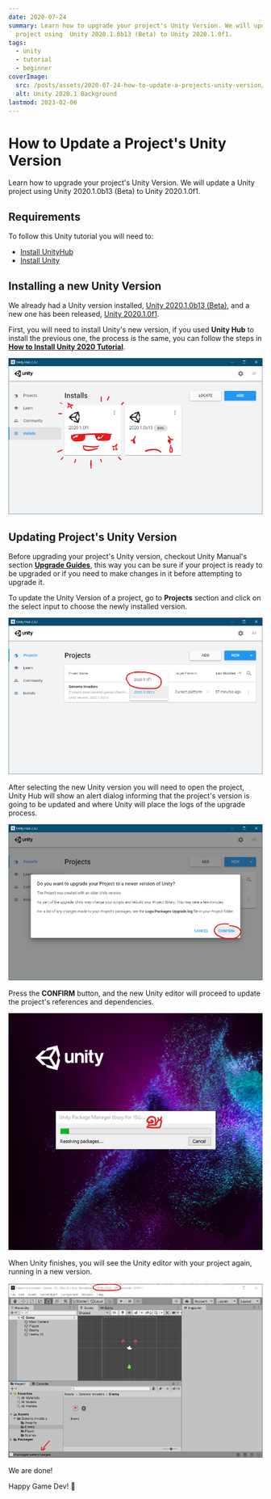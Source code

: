 ```yaml
---
date: 2020-07-24
summary: Learn how to upgrade your project's Unity Version. We will update a Unity
  project using  Unity 2020.1.0b13 (Beta) to Unity 2020.1.0f1.
tags:
  - unity
  - tutorial
  - beginner
coverImage:
  src: /posts/assets/2020-07-24-how-to-update-a-projects-unity-version/00-Unity_2020.1_Now_available.jpg
  alt: Unity 2020.1 Background
lastmod: 2023-02-06
---
```


# How to Update a Project's Unity Version

Learn how to upgrade your project's Unity Version. We will update a Unity project using Unity 2020.1.0b13 (Beta) to Unity 2020.1.0f1.

<!--more-->

## Requirements

To follow this Unity tutorial you will need to:

- [Install UnityHub](https://unity3d.com/es/get-unity/download)
- [Install Unity](./how-to-install-unity-2020.md)

## Installing a new Unity Version

We already had a Unity version installed, [Unity 2020.1.0b13 (Beta)](https://blogs.unity3d.com/es/2020/03/17/unity-2020-1-beta-is-now-available-for-feedback/), and a new one has been released, [Unity 2020.1.0f1](https://blogs.unity3d.com/es/2020/07/23/unity-2020-1-is-now-available/).

First, you will need to install Unity's new version, if you used **Unity Hub** to install the previous one, the process is the same, you can follow the steps in [**How to Install Unity 2020 Tutorial**](./how-to-install-unity-2020).

![01-Unity_Hub_Installs_with_new_version_installed](/posts/assets/2020-07-24-how-to-update-a-projects-unity-version/01-Unity_Hub_Installs_with_new_version_installed.png)

## Updating Project's Unity Version

Before upgrading your project's Unity version, checkout Unity Manual's section [**Upgrade Guides**](https://docs.unity3d.com/2020.1/Documentation/Manual/UpgradeGuides.html), this way you can be sure if your project is ready to be upgraded or if you need to make changes in it before attempting to upgrade it.

To update the Unity Version of a project, go to **Projects** section and click on the select input to choose the newly installed version.

![02-Unity_Hub_Project_Unity_version_selection](/posts/assets/2020-07-24-how-to-update-a-projects-unity-version/02-Unity_Hub_Project_Unity_version_selection.png)

After selecting the new Unity version you will need to open the project, Unity Hub will show an alert dialog informing that the project's version is going to be updated and where Unity will place the logs of the upgrade process.

![03-Unity_Hub_Project_Unity_version_upgrade_alert](/posts/assets/2020-07-24-how-to-update-a-projects-unity-version/03-Unity_Hub_Project_Unity_version_upgrade_alert.png)

Press the **CONFIRM** button, and the new Unity editor will proceed to update the project's references and dependencies.

![04-Unity_Project_open_in_progress](/posts/assets/2020-07-24-how-to-update-a-projects-unity-version/04-Unity_Project_open_in_progress.png)

When Unity finishes, you will see the Unity editor with your project again, running in a new version.

![05-Unity_Project_opened](/posts/assets/2020-07-24-how-to-update-a-projects-unity-version/05-Unity_Project_opened.png)

We are done!

Happy Game Dev! :space_invader:
